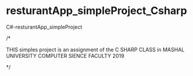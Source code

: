 # resturantApp_simpleProject_Csharp
C#-resturantApp_simpleProject

/*

THIS simples project is an assignment of the C SHARP CLASS in MASHAL UNIVERSITY COMPUTER SIENCE FACULTY 2019


*/
